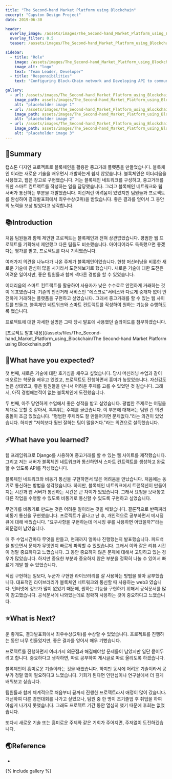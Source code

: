 ```yaml
---
title: "The Second-hand Market Platform using Blockchain"
excerpt: "Capston Design Project"
date: 2019-06-30

header:
  overlay_image: /assets/images/The_Second-hand_Market_Platform_using_Blockchain/identity.jpg
  overlay_filter: 0.5
  teaser: /assets/images/The_Second-hand_Market_Platform_using_Blockchain/identity.jpg

sidebar:
  - title: "Role"
    image: /assets/images/The_Second-hand_Market_Platform_using_Blockchain/profile.jpg
    image_alt: "logo"
    text: "Team Leader, Developer"
  - title: "Responsibilities"
    text: "Configuring Block-Chain network and Developing API to communicate with the server"

gallery:
  - url: /assets/images/The_Second-hand_Market_Platform_using_Blockchain/image-1.jpg
    image_path: assets/images/The_Second-hand_Market_Platform_using_Blockchain/image-1.jpg
    alt: "placeholder image 1"
  - url: /assets/images/The_Second-hand_Market_Platform_using_Blockchain/image-2.jpg
    image_path: assets/images/The_Second-hand_Market_Platform_using_Blockchain/image-2.jpg
    alt: "placeholder image 2"
  - url: /assets/images/The_Second-hand_Market_Platform_using_Blockchain/identity.jpg
    image_path: assets/images/The_Second-hand_Market_Platform_using_Blockchain/identity.jpg
    alt: "placeholder image 3"
---
```


## 🎯Summary

캡스톤 디자인 프로젝트로 블록체인을 활용한 중고거래 플랫폼을 만들었습니다.
블록체인 이라는 새로운 기술을 배우면서 개발하는게 쉽지 않았습니다.
블록체인은 이더리움을 사용했고, 웹은 장고로 구현했습니다.
저는 블록체인 네트워크를 구성하고, 중고거래를 위한 스마트 컨트랙트를 작성하는 일을 담당했습니다.
그리고 블록체인 네트워크와 웹 서버가 통신하는 부분을 개발했습니다.
이런저런 어려움이 있었지만 팀원들과 프로젝트를 완성하여 결과발표회에서 최우수상(2위)을 받았습니다.
좋은 결과를 얻어서 그 동안의 노력을 보상 받았다고 생각합니다.

## 📚Introduction

처음 팀원들과 함께 제안한 프로젝트는 블록체인과 전혀 상관없었습니다. 
평범한 웹 프로젝트를 기획해서 제안했고 다른 팀들도 비슷했습니다.
아이디어라도 독특했으면 좋겠다는 평가를 받고, 프로젝트를  다시 기획했습니다.

여러가지 의견을 나누다가 나온 주제가 블록체인이었습니다.
한창 머신러닝을 비롯한 새로운 기술에 관심이 많을 시기라서 도전해보기로 했습니다.
새로운 기술에 대한 도전은 어려운 일이지만, 좋은 팀원들과 함께 색다른 경험을 할 수 있었습니다.

이더리움의 스마트 컨트랙트를 활용하여 사용자가 낮은 수수료로 안전하게 거래하는 것이 목표였습니다.
기존의 안전거래 서비스인 "에스크로"서비스와 다르게 중개자 없이 안전하게 거래하는 플랫폼을 구현하고 싶었습니다.
그래서 중고거래를 할 수 있는 웹 사이트를 만들고, 블록체인 네트워크와 스마트 컨트랙트를 작성하여 원하는 기능을 수행하도록 했습니다.

프로젝트에 대한 자세한 설명은 그때 당시 발표에 사용했던 슬라이드를 첨부하겠습니다.

[프로젝트 발표 내용](/assets/files/The_Second-hand_Market_Platform_using_Blockchain/The Second-hand Market Platform using Blockchain.pdf)

## 🙏What have you expected?

첫 번째, 새로운 기술에 대한 호기심을 채우고 싶었습니다.
당시 머신러닝 수업과 같이 떠오르는 학문을 배우고 있었고, 프로젝트도 진행하면서 흥미가 높았었습니다.
자신감도 높은 상태였고, 좋은 팀원들을 만나서 어려운 주제를 고를 수 있었던 것 같습니다.
그래서, 아직 경험해본적이 없는 블록체인에 도전했습니다.

두 번째, 아주 당연하게 수업에서 좋은 성적을 받고 싶었습니다.
평범한 주제로는 어필을 제대로 못할 것 같아서, 톡톡튀는 주제를 골랐습니다.
이 부분에 대해서는 팀원 간 의견충돌이 조금 있었습니다.
"평범한 주제라도 잘 만들어가면 문제없다."라는 의견이 있었습니다.
하지만 "저희보다 훨씬 잘하는 팀이 많을거다."라는 의견으로 설득했습니다.

## ⚡What have you learned?

웹 프레임워크로 Django를 사용하여 중고거래를 할 수 있는 웹 사이트를 제작했습니다. 
그리고 저는 서버가 블록체인 네트워크와 통신하면서 스마트 컨트랙트를 생성하고 완료할 수 있도록 API를 작성했습니다.

블록체인 네트워크와 비동기 통신을 구현하면서 많은 어려움을 만났습니다.
처음에는 동기로 통신하는 방법을 생각했습니다.
하지만, 블록체인 네트워크에서 트랜잭션이 만들어지는 시간과 웹 서버가 통신하는 시간은 큰 차이가 있었습니다.
그래서 요청을 보내놓고 다른 작업을 수행할 수 있도록 비통기로 통신할 수 있도록 구현하고 싶었습니다.

무언가를 비동기로 만드는 것은 어려운 일이라는 것을 배웠습니다.
결론적으로 반쪽짜리 비동기 통신을 구현했습니다.
프로젝트가 끝나고 난 후, 개인적으로 공부하면서 메시징 큐에 대해 배웠습니다.
"요구사항을 구현하는데 메시징 큐를 사용하면 어땠을까?"라는 의문점이 남았습니다.

매 주 수업시간마다 무엇을 만들고, 현재까지 얼마나 진행했는지 발표했습니다.
피드백을 받으면서 문제가 무엇인지 빠르게 파악할 수 있었습니다.
그래서 이와 같은 리뷰 시간이 정말 중요하다고 느꼈습니다.
그 동안 중요하지 않은 문제에 대해서 고민하고 있는 경우가 많았습니다.
하지만 중요한 부분과 중요하지 않은 부분을 정확히 나눌 수 있어서 빠르게 개발 할 수 있었습니다.

직접 구현하는 일보다, 누군가 구현한 라이브러리를 잘 사용하는 방법을 찾아 공부했습니다.
대표적인 라이브러리가 블록체인 네트워크와 통신할 때 사용하는 web3 였습니다.
인터넷에 정보가 많이 없었기 때문에, 원하는 기능을 구현하기 위해서 공식문서를 많이 참고했습니다.
공식문서에 나와있는데로 정확히 사용하는 것이 중요하다고 느꼈습니다.

## ⭐What is Next?

운 좋게도, 결과발표회에서 최우수상(2위)를 수상할 수 있었습니다.
프로젝트를 진행하는 동안 너무 힌들었지만, 좋은 결과를 얻어서 매우 기뻤습니다.

프로젝트를 진행하면서 여러가지 의문점과 해결해야할 문제들이 남았지만 일단 묻어두려고 합니다.
중요하다고 생각하면, 따로 공부하여 게시글로 따로 올리도록 하겠습니다.

블록체인이 흥미로운 기술이라는 것을 배웠습니다.
하지만 동시에 어려운 기술이라서 공부가 정말 많이 필요하다고 느꼈습니다.
기회가 된다면 인턴십이나 연구실에서 더 깊게 배워보고 싶습니다.

팀원들과 함께 체계적으로 처음부터 끝까지 진행한 프로젝트라서 애정이 많이 갔습니다.
개선하여 다른 경연대회를 나가고 싶었으나, 팀원 중 한 명이 조기졸업 후 취업을 하여 아쉽게 나가지 못했습니다.
그래도 프로젝트 기간 동안 열심히 했기 때문에 후회는 없었습니다.

또다시 새로운 기술 또는 흥미로운 주제와 같은 기회가 주어지면, 주저없이 도전하겠습니다.

## 🌏Reference

 - 

{% include gallery %}
